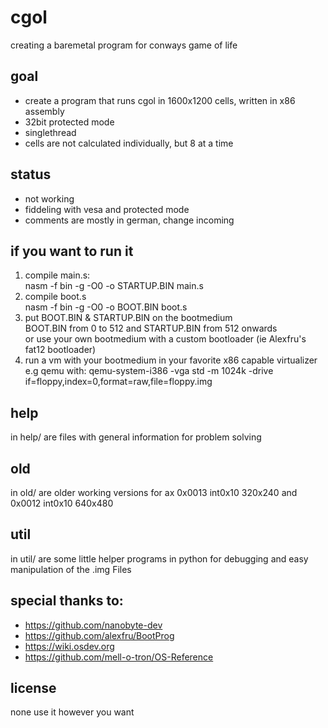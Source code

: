 # cgol
creating a baremetal program for conways game of life

## goal
- create a program that runs cgol in 1600x1200 cells, written in x86 assembly
- 32bit protected mode
- singlethread
- cells are not calculated individually, but 8 at a time

## status
- not working
- fiddeling with vesa and protected mode
- comments are mostly in german, change incoming

## if you want to run it
1. compile main.s:
<br   />nasm -f bin -g -O0 -o STARTUP.BIN main.s
2. compile boot.s
<br   />nasm -f bin -g -O0 -o BOOT.BIN boot.s
3. put  BOOT.BIN & STARTUP.BIN on the bootmedium
<br   />BOOT.BIN from 0 to 512 and STARTUP.BIN from 512 onwards
<br   />or use your own bootmedium with a custom bootloader (ie Alexfru's fat12 bootloader)
4. run a vm with your bootmedium in your favorite x86 capable virtualizer
<br   />e.g qemu with: qemu-system-i386 -vga std -m 1024k -drive if=floppy,index=0,format=raw,file=floppy.img

## help
in help/ are files with general information for problem solving

## old
in old/ are older working versions for ax 0x0013 int0x10 320x240 and 0x0012 int0x10 640x480

## util
in util/ are some little helper programs in python for debugging and easy manipulation of the .img Files

## special thanks to: 
- https://github.com/nanobyte-dev
- https://github.com/alexfru/BootProg
- https://wiki.osdev.org
- https://github.com/mell-o-tron/OS-Reference

## license
none use it however you want